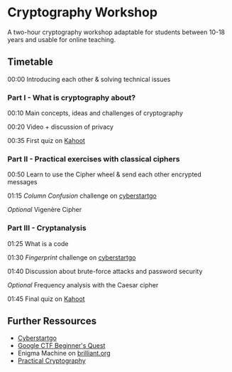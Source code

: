 # Cryptography Workshop
A two-hour cryptography workshop adaptable for students between 10-18 years and usable for online teaching.

## Timetable
00:00 Introducing each other & solving technical issues
### Part I - What is cryptography about?
00:10 Main concepts, ideas and challenges of cryptography

00:20 Video + discussion of privacy

00:35 First quiz on [Kahoot](https://create.kahoot.it/share/cryptography-i/3d21faeb-db61-48e4-8446-a0e20ce1813f)

### Part II - Practical exercises with classical ciphers
00:50 Learn to use the Cipher wheel & send each other encrypted messages

01:15 *Column Confusion* challenge on [cyberstartgo](https://go.joincyberstart.com/challenges/CR01)

*Optional* Vigenère Cipher

### Part III - Cryptanalysis
01:25 What is a code

01:30 *Fingerprint* challenge on [cyberstartgo](https://go.joincyberstart.com/challenges/CR02)

01:40 Discussion about brute-force attacks and password security

*Optional* Frequency analysis with the Caesar cipher

01:45 Final quiz on [Kahoot](https://create.kahoot.it/share/cryptography-ii/27b08e85-d032-4a2b-a966-d40c1878077d)


## Further Ressources
- [Cyberstartgo](https://go.joincyberstart.com/)
- [Google CTF Beginner's Quest](https://capturetheflag.withgoogle.com/#beginners/)
- Enigma Machine on [brilliant.org](https://brilliant.org/wiki/enigma-machine/)
- [Practical Cryptography](http://www.practicalcryptography.com/)
